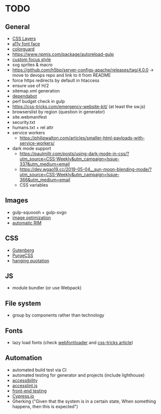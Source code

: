 # TODO

## General
- [CSS Layers](https://daverupert.com/2022/08/modern-alternatives-to-bem/#gpc)
- [a11y font face](https://material.io/blog/atkinson-hyperlegible-design)
- [colorguard](https://github.com/SlexAxton/css-colorguard#programmatic)
- https://www.npmjs.com/package/autoreload-gulp
- [custom focus style](https://css-tricks.com/having-a-little-fun-with-custom-focus-styles/)
- svg sprites & macro
- https://github.com/h5bp/server-configs-apache/releases/tag/4.0.0 -> move to devops repo and link to it from README
- force https redirects by default in htaccess
- ensure use of H/2
- sitemap.xml generation
- [dependabot](https://github.com/h5bp/main.css/commit/3978d8f50d75de868c904058650275e4f2c4f6ac)
- perf budget check in gulp
- https://css-tricks.com/emergency-website-kit/ (at least the sw.js)
- browserslist by region (question in generator)
- site.webmanifest
- security.txt
- humans.txt + rel attr
- service workers
	- https://philipwalton.com/articles/smaller-html-payloads-with-service-workers/
- dark mode support
	- https://paulmillr.com/posts/using-dark-mode-in-css/?utm_source=CSS-Weekly&utm_campaign=Issue-337&utm_medium=email
	- https://dev.wgao19.cc/2019-05-04__sun-moon-blending-mode/?utm_source=CSS-Weekly&utm_campaign=Issue-366&utm_medium=email
	- CSS variables

## Images
- gulp-squoosh + gulp-svgo
- [image optimization](https://dougsillars.com/2018/05/21/state-of-the-web-top-image-optimization-strategies/)
- [automatic RIM](https://www.npmjs.com/package/gulp-responsive)

## CSS
- [Gutenberg](https://matejlatin.github.io/Gutenberg/)
- [PurgeCSS](https://medium.com/full-human/purgecss-2-0-c0e812e6c4f6)
- [hanging quotation](https://css-tricks.com/quoting-in-html-quotations-citations-and-blockquotes/)

## JS
- module bundler (or use Webpack)

## File system
- group by components rather than technology

## Fonts
- lazy load fonts (check [webfontloader](https://github.com/typekit/webfontloader) and [css-tricks article](https://css-tricks.com/loading-web-fonts-with-the-web-font-loader/))

## Automation
- automated build test via CI
- automated testing for generator and projects (include lighthouse)
- [accessibility](https://github.com/github/accessibilityjs)
- [accesslint.js](https://github.com/accesslint/accesslint.js)
- [front-end testing](https://www.javascriptjanuary.com/blog/getting-started-with-front-end-testing)
- [Cypress.io](https://www.cypress.io/features/)
- Gherking ("Given that the system is in a certain state, When something happens, then this is expected")
